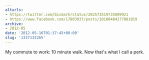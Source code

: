 ```yaml
---
alturls:
- https://twitter.com/bismark/status/202573519735889921
- https://www.facebook.com/17803937/posts/10100484277081819
archive:
- 2012-05
date: '2012-05-16T01:37:45+00:00'
slug: '1337132265'
---
```


My commute to work: 10 minute walk. Now that's what I call a perk.


